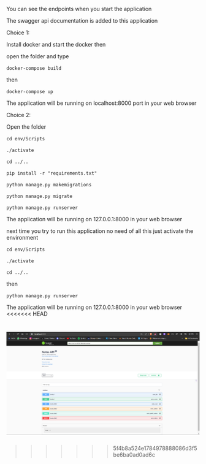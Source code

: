 You can see the endpoints when you start the application

The swagger api documentation is added to this application

Choice 1:

Install docker and start the docker then

open the folder and type

```shell
docker-compose build
```

then 

```shell
docker-compose up
```

The application will be running on localhost:8000 port in your web browser


Choice 2:

Open the folder

```shell
cd env/Scripts
```

```shell
./activate
```

```shell
cd ../..
```

```shell
pip install -r "requirements.txt"
```

```shell
python manage.py makemigrations
```

```shell
python manage.py migrate
```

```shell
python manage.py runserver
```

The application will be running on 127.0.0.1:8000 in your web browser


next time you try to run this application no need of all this just activate the environment

```shell
cd env/Scripts
```

```shell
./activate
```

```shell
cd ../..
```

then

```shell
python manage.py runserver
```

The application will be running on 127.0.0.1:8000 in your web browser
<<<<<<< HEAD

![alt text](image.png)
=======
>>>>>>> 5f4b8a524e1784978888086d3f5be6ba0ad0ad6c
